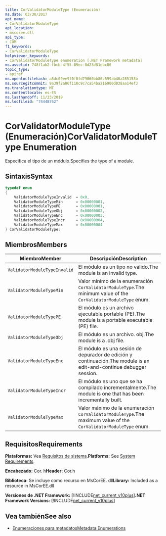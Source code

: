 ```yaml
---
title: CorValidatorModuleType (Enumeración)
ms.date: 03/30/2017
api_name:
- CorValidatorModuleType
api_location:
- mscoree.dll
api_type:
- COM
f1_keywords:
- CorValidatorModuleType
helpviewer_keywords:
- CorValidatorModuleType enumeration [.NET Framework metadata]
ms.assetid: 748f1ab2-fbcb-4f55-89ec-8d23d81ebc80
topic_type:
- apiref
ms.openlocfilehash: a8dc09ee9f0f0fd79060bb86c599ab40a285153b
ms.sourcegitcommit: 9a39f2a06f110c9c7ca54ba216900d038aa14ef3
ms.translationtype: MT
ms.contentlocale: es-ES
ms.lasthandoff: 11/23/2019
ms.locfileid: "74448762"
---
```

# <a name="corvalidatormoduletype-enumeration"></a><span data-ttu-id="1d690-102">CorValidatorModuleType (Enumeración)</span><span class="sxs-lookup"><span data-stu-id="1d690-102">CorValidatorModuleType Enumeration</span></span>
<span data-ttu-id="1d690-103">Especifica el tipo de un módulo.</span><span class="sxs-lookup"><span data-stu-id="1d690-103">Specifies the type of a module.</span></span>  
  
## <a name="syntax"></a><span data-ttu-id="1d690-104">Sintaxis</span><span class="sxs-lookup"><span data-stu-id="1d690-104">Syntax</span></span>  
  
```cpp  
typedef enum  
{  
    ValidatorModuleTypeInvalid  = 0x0,  
    ValidatorModuleTypeMin      = 0x00000001,  
    ValidatorModuleTypePE       = 0x00000001,  
    ValidatorModuleTypeObj      = 0x00000002,  
    ValidatorModuleTypeEnc      = 0x00000003,  
    ValidatorModuleTypeIncr     = 0x00000004,  
    ValidatorModuleTypeMax      = 0x00000004  
} CorValidatorModuleType;  
```  
  
## <a name="members"></a><span data-ttu-id="1d690-105">Miembros</span><span class="sxs-lookup"><span data-stu-id="1d690-105">Members</span></span>  
  
|<span data-ttu-id="1d690-106">Miembro</span><span class="sxs-lookup"><span data-stu-id="1d690-106">Member</span></span>|<span data-ttu-id="1d690-107">Descripción</span><span class="sxs-lookup"><span data-stu-id="1d690-107">Description</span></span>|  
|------------|-----------------|  
|`ValidatorModuleTypeInvalid`|<span data-ttu-id="1d690-108">El módulo es un tipo no válido.</span><span class="sxs-lookup"><span data-stu-id="1d690-108">The module is an invalid type.</span></span>|  
|`ValidatorModuleTypeMin`|<span data-ttu-id="1d690-109">Valor mínimo de la enumeración `CorValidatorModuleType`.</span><span class="sxs-lookup"><span data-stu-id="1d690-109">The minimum value of the `CorValidatorModuleType` enum.</span></span>|  
|`ValidatorModuleTypePE`|<span data-ttu-id="1d690-110">El módulo es un archivo ejecutable portable (PE).</span><span class="sxs-lookup"><span data-stu-id="1d690-110">The module is a portable executable (PE) file.</span></span>|  
|`ValidatorModuleTypeObj`|<span data-ttu-id="1d690-111">El módulo es un archivo. obj.</span><span class="sxs-lookup"><span data-stu-id="1d690-111">The module is a .obj file.</span></span>|  
|`ValidatorModuleTypeEnc`|<span data-ttu-id="1d690-112">El módulo es una sesión de depurador de edición y continuación.</span><span class="sxs-lookup"><span data-stu-id="1d690-112">The module is an edit-and-continue debugger session.</span></span>|  
|`ValidatorModuleTypeIncr`|<span data-ttu-id="1d690-113">El módulo es uno que se ha compilado incrementalmente.</span><span class="sxs-lookup"><span data-stu-id="1d690-113">The module is one that has been incrementally built.</span></span>|  
|`ValidatorModuleTypeMax`|<span data-ttu-id="1d690-114">Valor máximo de la enumeración `CorValidatorModuleType`.</span><span class="sxs-lookup"><span data-stu-id="1d690-114">The maximum value of the `CorValidatorModuleType` enum.</span></span>|  
  
## <a name="requirements"></a><span data-ttu-id="1d690-115">Requisitos</span><span class="sxs-lookup"><span data-stu-id="1d690-115">Requirements</span></span>  
 <span data-ttu-id="1d690-116">**Plataformas:** Vea [Requisitos de sistema](../../../../docs/framework/get-started/system-requirements.md).</span><span class="sxs-lookup"><span data-stu-id="1d690-116">**Platforms:** See [System Requirements](../../../../docs/framework/get-started/system-requirements.md).</span></span>  
  
 <span data-ttu-id="1d690-117">**Encabezado:** Cor. h</span><span class="sxs-lookup"><span data-stu-id="1d690-117">**Header:** Cor.h</span></span>  
  
 <span data-ttu-id="1d690-118">**Biblioteca:** Se incluye como recurso en MsCorEE. dll</span><span class="sxs-lookup"><span data-stu-id="1d690-118">**Library:** Included as a resource in MsCorEE.dll</span></span>  
  
 <span data-ttu-id="1d690-119">**Versiones de .NET Framework:** [!INCLUDE[net_current_v10plus](../../../../includes/net-current-v10plus-md.md)]</span><span class="sxs-lookup"><span data-stu-id="1d690-119">**.NET Framework Versions:** [!INCLUDE[net_current_v10plus](../../../../includes/net-current-v10plus-md.md)]</span></span>  
  
## <a name="see-also"></a><span data-ttu-id="1d690-120">Vea también</span><span class="sxs-lookup"><span data-stu-id="1d690-120">See also</span></span>

- [<span data-ttu-id="1d690-121">Enumeraciones para metadatos</span><span class="sxs-lookup"><span data-stu-id="1d690-121">Metadata Enumerations</span></span>](../../../../docs/framework/unmanaged-api/metadata/metadata-enumerations.md)
